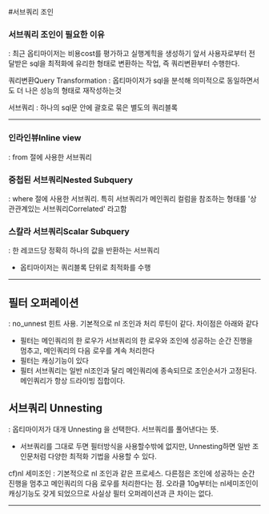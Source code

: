 #서브쿼리 조인

### 서브쿼리 조인이 필요한 이유
: 최근 옵티마이저는 비용cost를 평가하고 실행계힉을 생성하기 앞서 사용자로부터 전달받은 sql을 최적화에 유리한 형태로 변환하는 작업, 즉 쿼리변환부터 수행한다.

쿼리변환Query Transformation : 옵티마이저가 sql을 분석해 의미적으로 동일하면서도 더 나은 성능의 형태로 재작성하는것

서브쿼리 : 하나의 sql문 안에 괄호로 묶은 별도의 쿼리블록

-------

### 인라인뷰Inline view 
: from 절에 사용한 서브쿼리
### 중첩된 서브쿼리Nested Subquery 
: where 절에 사용한 서브쿼리. 특히 서브쿼리가 메인쿼리 컬럼을 참조하는 형태를 '상관관계있는 서브쿼리Correlated' 라고함
### 스칼라 서브쿼리Scalar Subquery
: 한 레코드당 정확히 하나의 값을 반환하는 서브쿼리

- 옵티마이저는 쿼리블록 단위로 최적화를 수행

-----

## 필터 오퍼레이션
: no_unnest 힌트 사용. 기본적으로 nl 조인과 처리 루틴이 같다. 
차이점은 아래와 같다
- 필터는 메인쿼리의 한 로우가 서브쿼리의 한 로우와 조인에 성공하는 순간 진행을 멈추고, 메인쿼리의 다음 로우를 계속 처리한다
- 필터는 캐싱기능이 있다
- 필터 서브쿼리는 일반 nl조인과 달리 메인쿼리에 종속되므로 조인순서가 고정된다. 메인쿼리가 항상 드라이빙 집합이다.

## 서브쿼리 Unnesting
: 옵티마이저가 대개 Unnesting 을 선택한다. 서브쿼리를 풀어낸다는 뜻.
- 서브쿼리를 그대로 두면 필터방식을 사용할수밖에 없지만, Unnesting하면 일반 조인문처럼 다양한 최적화 기법을 사용할 수 있다.

cf)nl 세미조인
: 기본적으로 nl 조인과 같은 프로세스. 다른점은 조인에 성공하는 순간 진행을 멈추고 메인쿼리의 다음 로우를 처리한다는 점.
오라클 10g부터는 nl세미조인이 캐싱기능도 갖게 되었으므로 사실상 필터 오퍼레이션과 큰 차이는 없다.

-----

